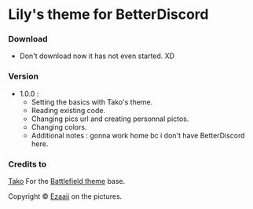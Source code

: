 # Lily's theme for BetterDiscord

### Download
* Don't download now it has not even started. XD

### Version
 * 1.0.0 :
      * Setting the basics with Tako's theme.
      * Reading existing code.
      * Changing pics url and creating personnal pictos.
      * Changing colors.
      * Additional notes : gonna work home bc i don't have BetterDiscord here.

### Credits to
[Tako](https://github.com/takosthings/battlefield) For the [Battlefield theme](https://github.com/takosthings/battlefield) base.

Copyright © [Ezaaii](https://www.facebook.com/ezouille) on the pictures.
